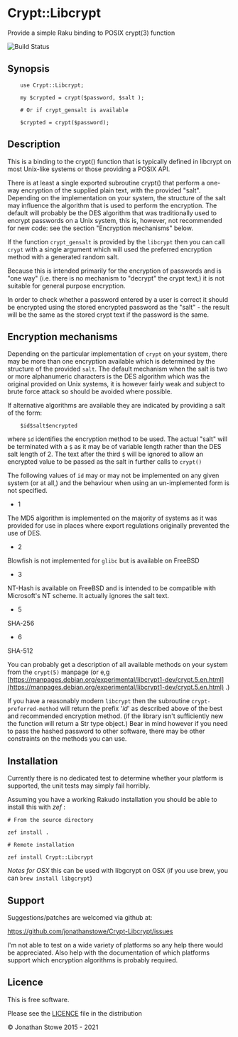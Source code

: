 # Crypt::Libcrypt

Provide a simple Raku binding to POSIX crypt(3) function

![Build Status](https://github.com/jonathanstowe/Crypt-Libcrypt/workflows/CI/badge.svg)

## Synopsis

        use Crypt::Libcrypt;

        my $crypted = crypt($password, $salt );

        # Or if crypt_gensalt is available

        $crypted = crypt($password);

## Description


This is a binding to the crypt() function that is typically defined in libcrypt on most Unix-like systems or those providing a POSIX API.

There is at least a single exported subroutine crypt() that perform a one-way encryption of the supplied plain text, with the provided "salt". Depending on the implementation on your system, the structure of the salt may influence the algorithm that is used to perform the encryption. The default will probably be the DES algorithm that was traditionally used to encrypt passwords on a Unix system, this is, however, not recommended for new code: see the section "Encryption mechanisms" below.

If the function `crypt_gensalt` is provided by the `libcrypt` then you can call `crypt` with a single argument which will used the preferred encryption method with a generated random salt.

Because this is intended primarily for the encryption of passwords and is "one way" (i.e. there is no mechanism to "decrypt" the crypt text,) it is not suitable for general purpose encryption.

In order to check whether a password entered by a user is correct it should be encrypted using the stored encrypted password as the "salt" - the result will be the same as the stored crypt text if the password is the same.

Encryption mechanisms
---------------------

Depending on the particular implementation of `crypt` on your system, there may be more than one encryption available which is determined by the structure of the provided `salt`. The default mechanism when the salt is two or more alphanumeric characters is the DES algorithm which was the original provided on Unix systems, it is however fairly weak and subject to brute force attack so should be avoided where possible.

If alternative algorithms are available they are indicated by providing a salt of the form:

        $id$salt$encrypted

where `id` identifies the encryption method to be used. The actual "salt" will be terminated with a `$` as it may be of variable length rather than the DES salt length of 2. The text after the third `$` will be ignored to allow an encrypted value to be passed as the salt in further calls to `crypt()`

The following values of `id` may or may not be implemented on any given system (or at all,) and the behaviour when using an un-implemented form is not specified.

  * 1

The MD5 algorithm is implemented on the majority of systems as it was provided for use in places where export regulations originally prevented the use of DES.

  * 2

Blowfish is not implemented for `glibc` but is available on FreeBSD

  * 3

NT-Hash is available on FreeBSD and is intended to be compatible with Microsoft's NT scheme. It actually ignores the salt text.

  * 5

SHA-256

  * 6

SHA-512

You can probably get a description of all available methods on your system from the `crypt(5)` manpage (or e,g [https://manpages.debian.org/experimental/libcrypt1-dev/crypt.5.en.html](https://manpages.debian.org/experimental/libcrypt1-dev/crypt.5.en.html) .)

If you have a reasonably modern `libcrypt` then the subroutine `crypt-preferred-method` will return the prefix '$id$' as described above of the best and recommended encryption method. (if the library isn't sufficiently new the function will return a Str type object.) Bear in mind however if you need to pass the hashed password to other software, there may be other constraints on the methods you can use.

## Installation

Currently there is no dedicated test to determine whether your platform is supported, the unit tests may simply fail horribly.

Assuming you have a working Rakudo installation you should be able to install this with *zef* :

    # From the source directory
   
    zef install .

    # Remote installation

    zef install Crypt::Libcrypt

*Notes for OSX* this can be used with libgcrypt on OSX (if you use brew, you can `brew install libgcrypt`)

## Support

Suggestions/patches are welcomed via github at:

https://github.com/jonathanstowe/Crypt-Libcrypt/issues

I'm not able to test on a wide variety of platforms so any help there would be 
appreciated. Also help with the documentation of which platforms support
which encryption algorithms is probably required.

## Licence

This is free software.

Please see the [LICENCE](LICENCE) file in the distribution

© Jonathan Stowe 2015 - 2021
